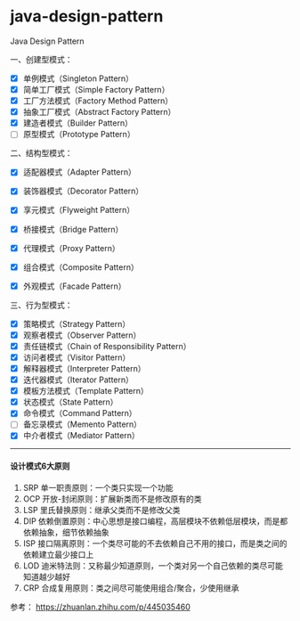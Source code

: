 # java-design-pattern
Java Design Pattern

一、创建型模式：
- [x] 单例模式（Singleton Pattern）
- [x] 简单工厂模式（Simple Factory Pattern）
- [x] 工厂方法模式（Factory Method Pattern）
- [x] 抽象工厂模式（Abstract Factory Pattern）
- [x] 建造者模式（Builder Pattern）
- [ ] 原型模式（Prototype Pattern）

二、结构型模式：
- [x] 适配器模式（Adapter Pattern）
- [x] 装饰器模式（Decorator Pattern）
- [x] 享元模式（Flyweight Pattern）
- [x] 桥接模式（Bridge Pattern）
- [x] 代理模式（Proxy Pattern）
- [x] 组合模式（Composite Pattern）
- [x] 外观模式（Facade Pattern）


三、行为型模式：
- [x] 策略模式（Strategy Pattern）
- [x] 观察者模式（Observer Pattern）
- [x] 责任链模式（Chain of Responsibility Pattern）
- [x] 访问者模式（Visitor Pattern）
- [x] 解释器模式（Interpreter Pattern）
- [x] 迭代器模式（Iterator Pattern）
- [x] 模板方法模式（Template Pattern）
- [x] 状态模式（State Pattern）
- [x] 命令模式（Command Pattern）
- [ ] 备忘录模式（Memento Pattern）
- [x] 中介者模式（Mediator Pattern）

---

#### 设计模式6大原则
1. SRP 单一职责原则：一个类只实现一个功能
2. OCP 开放-封闭原则：扩展新类而不是修改原有的类
3. LSP 里氏替换原则：继承父类而不是修改父类
4. DIP 依赖倒置原则：中心思想是接口编程，高层模块不依赖低层模块，而是都依赖抽象，细节依赖抽象
5. ISP 接口隔离原则：一个类尽可能的不去依赖自己不用的接口，而是类之间的依赖建立最少接口上
6. LOD 迪米特法则：又称最少知道原则，一个类对另一个自己依赖的类尽可能知道越少越好
7. CRP 合成复用原则：类之间尽可能使用组合/聚合，少使用继承

参考：
https://zhuanlan.zhihu.com/p/445035460